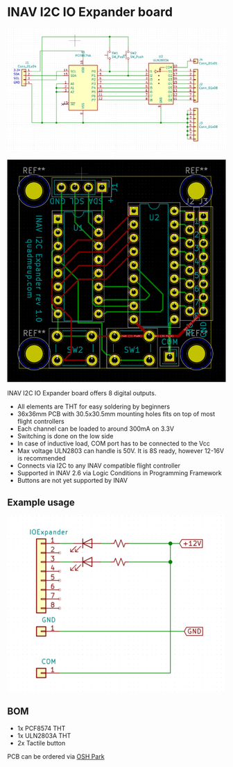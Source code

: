# INAV I2C IO Expander board

![Diagram](images/diagram.png)

![PCB](images/pcb.png)

INAV I2C IO Expander board offers 8 digital outputs. 

* All elements are THT for easy soldering by beginners
* 36x36mm PCB with 30.5x30.5mm mounting holes fits on top of most flight controllers
* Each channel can be loaded to around 300mA on 3.3V
* Switching is done on the low side
* In case of inductive load, COM port has to be connected to the Vcc
* Max voltage ULN2803 can handle is 50V. It is 8S ready, however 12-16V is recommended
* Connects via I2C to any INAV compatible flight controller
* Supported in INAV 2.6 via Logic Conditions in Programming Framework
* Buttons are not yet supported by INAV

## Example usage

![Example](images/example.png)

## BOM

* 1x PCF8574 THT
* 1x ULN2803A THT
* 2x Tactile button

PCB can be ordered via [OSH Park](https://oshpark.com/shared_projects/GNc1dy58)